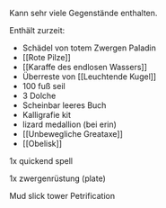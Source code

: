 Kann sehr viele Gegenstände enthalten.

Enthält zurzeit:

- Schädel von totem Zwergen Paladin
- [[Rote Pilze]]
- [[Karaffe des endlosen Wassers]]
- Überreste von [[Leuchtende Kugel]]
- 100 fuß seil
- 3 Dolche 
- Scheinbar leeres Buch
- Kalligrafie kit
- lizard medallion (bei erin)
- [[Unbewegliche Greataxe]]
- [[Obelisk]]

1x quickend spell


1x zwergenrüstung (plate)

Mud slick tower
Petrification